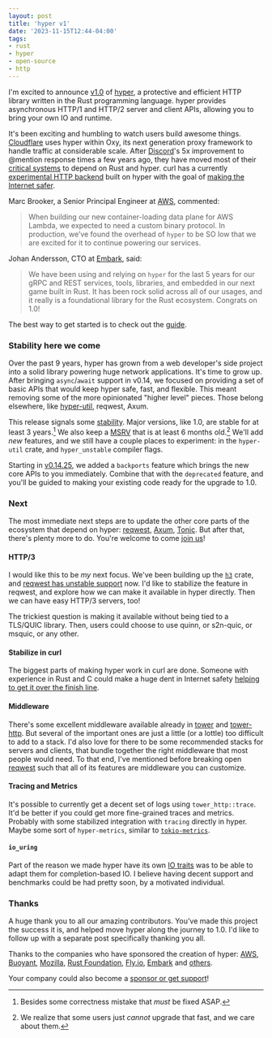 ```yaml
---
layout: post
title: 'hyper v1'
date: '2023-11-15T12:44-04:00'
tags:
- rust
- hyper
- open-source
- http
---
```

I'm excited to announce [v1.0][] of [hyper][], a protective and efficient HTTP library written in the Rust programming language. hyper provides asynchronous HTTP/1 and HTTP/2 server and client APIs, allowing you to bring your own IO and runtime.

It's been exciting and humbling to watch users build awesome things. [Cloudflare](https://blog.cloudflare.com/introducing-oxy/) uses hyper within Oxy, its next generation proxy framework to handle traffic at considerable scale. After [Discord](https://discord.com/blog/why-discord-is-switching-from-go-to-rust)'s 5x improvement to @mention response times a few years ago, they have moved most of their [critical systems](https://discord.com/blog/how-discord-stores-trillions-of-messages) to depend on Rust and hyper. curl has a currently [experimental HTTP backend](https://github.com/curl/curl/blob/master/docs/HYPER.md) built on hyper with the goal of [making the Internet safer](https://aws.amazon.com/blogs/opensource/how-using-hyper-in-curl-can-help-make-the-internet-safer/).

Marc Brooker, a Senior Principal Engineer at [AWS](https://arxiv.org/pdf/2305.13162.pdf), commented:

> When building our new container-loading data plane for AWS Lambda, we expected to need a custom binary protocol. In production, we’ve found the overhead of `hyper` to be SO low that we are excited for it to continue powering our services.

Johan Andersson, CTO at [Embark](https://embark.dev), said:

> We have been using and relying on `hyper` for the last 5 years for our gRPC and REST services, tools, libraries, and embedded in our next game built in Rust. It has been rock solid across all of our usages, and it really is a foundational library for the Rust ecosystem. Congrats on 1.0!



The best way to get started is to check out the [guide][].

### Stability here we come

Over the past 9 years, hyper has grown from a web developer's side project into a solid library powering huge network applications. It's time to grow up. After bringing `async`/`await` support in v0.14, we focused on providing a set of basic APIs that would keep hyper safe, fast, and flexible. This meant removing some of the more opinionated "higher level" pieces. Those belong elsewhere, like [hyper-util][], reqwest, Axum.

This release signals some [stability][]. Major versions, like 1.0, are stable for at least 3 years.[^oops] We also keep a [MSRV][] that is at least 6 months old.[^msrv] We'll add _new_ features, and we still have a couple places to experiment: in the `hyper-util` crate, and `hyper_unstable` compiler flags.

Starting in [v0.14.25](https://seanmonstar.com/blog/this-month-in-hyper-march-2023/), we added a `backports` feature which brings the new core APIs to you immediately. Combine that with the `deprecated` feature, and you'll be guided to making your existing code ready for the upgrade to 1.0.

### Next

The most immediate next steps are to update the other core parts of the ecosystem that depend on hyper: [reqwest][], [Axum][], [Tonic][]. But after that, there's plenty more to do. You're welcome to come [join us][contrib]!

#### HTTP/3

I would like this to be _my_ next focus. We've been building up the [`h3`][] crate, and [reqwest has unstable support](https://docs.rs/reqwest/latest/reqwest/#unstable-features) now. I'd like to stabilize the feature in reqwest, and explore how we can make it available in hyper directly. Then we can have easy HTTP/3 servers, too!

The trickiest question is making it available without being tied to a TLS/QUIC library. Then, users could choose to use quinn, or s2n-quic, or msquic, or any other.

#### Stabilize in curl

The biggest parts of making hyper work in curl are done. Someone with experience in Rust and C could make a huge dent in Internet safety [helping to get it over the finish line](https://seanmonstar.com/blog/help-stabilize-hyper-in-curl/).

#### Middleware

There's some excellent middleware available already in [tower][] and [tower-http][]. But several of the important ones are just a little (or a lottle) too difficult to add to a stack. I'd also love for there to be some recommended stacks for servers and clients, that bundle together the right middleware that most people would need. To that end, I've mentioned before breaking open [reqwest][] such that all of its features are middleware you can customize.

#### Tracing and Metrics

It's possible to currently get a decent set of logs using `tower_http::trace`. It'd be better if you could get more fine-grained traces and metrics. Probably with some stabilized integration with `tracing` directly in hyper. Maybe some sort of `hyper-metrics`, similar to [`tokio-metrics`][].


#### `io_uring`

Part of the reason we made hyper have its own [IO traits](https://github.com/hyperium/hyper/issues/3110) was to be able to adapt them for completion-based IO. I believe having decent support and benchmarks could be had pretty soon, by a motivated individual.

### Thanks

A huge thank you to all our amazing contributors. You’ve made this project the success it is, and helped move hyper along the journey to 1.0. I'd like to follow up with a separate post specifically thanking you all.

Thanks to the companies who have sponsored the creation of hyper: [AWS](https://aws.amazon.com/), [Buoyant](https://buoyant.io), [Mozilla](https://mozilla.org), [Rust Foundation](https://foundation.rust-lang.org/news/announcing-the-rust-foundation-s-2023-fellows/), [Fly.io](https://fly.io), [Embark](https://embark.dev/) and [others](https://github.com/sponsors/seanmonstar#sponsors).

Your company could also become a [sponsor or get support][sponsor]!


[^oops]: Besides some correctness mistake that _must_ be fixed ASAP.
[^msrv]: We realize that some users just _cannot_ upgrade that fast, and we care about them.

[v1.0]: https://github.com/hyperium/hyper/releases/tag/v1.0.0
[hyper]: https://hyper.rs
[guide]: https://hyper.rs/guides/1
[stability]: https://hyper.rs/contrib/vision/#stability-promise
[MSRV]: https://hyper.rs/contrib/msrv/
[contrib]: https://hyper.rs/contrib/
[hyper-util]: https://github.com/hyperium/hyper-util
[`h3`]: https://github.com/hyperium/h3
[Axum]: https://crates.io/crates/axum
[Tonic]: https://crates.io/crates/tonic
[tower]: https://crates.io/crates/tower
[tower-http]: https://crates.io/crates/tower-http
[reqwest]: https://crates.io/crates/reqwest
[tracing]: https://crates.io/crates/tracing
[`tokio-metrics`]: https://tokio.rs/blog/2022-02-announcing-tokio-metrics
[sponsor]: https://seanmonstar.com/sponsor
